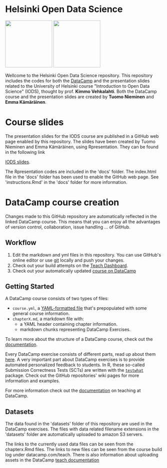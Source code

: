 # Helsinki Open Data Science 

<a href=https://www.datacamp.com//teach/repositories/73911639/go target="_blank"><img src="https://s3.amazonaws.com/assets.datacamp.com/img/github/content-engineering-repos/course_button.png" width="150"></a>
<a href=https://www.datacamp.com//teach/repositories target="_blank"><img src="https://s3.amazonaws.com/assets.datacamp.com/img/github/content-engineering-repos/dashboard_button.png" width="150"></a>

Wellcome to the Helsinki Open Data Science repository. This repository includes the codes for both the <a href=https://www.datacamp.com target="_blank">DataCamp</a> and the presentation slides related to the University of Helsinki course "Introduction to Open Data Science" (IODS), thought by prof. <b>Kimmo Vehkalahti</b>. Both the DataCamp course and the presentation slides are created by <b>Tuomo Nieminen</b> and <b>Emma Kämäräinen</b>. 


# Course slides

The presentation slides for the IODS course are published in a GitHub web page enabled by this repository. The slides have been created by Tuomo Nieminen and Emma Kämäräinen, using Rpresentation. They can be found in the following link  

[IODS slides](https://tuomonieminen.github.io/Helsinki-Open-Data-Science/#).  

The Rpresentation codes are included in the 'docs' folder. The index.html file in the 'docs' folder has been used to enable the GitHub web page. See 'instructions.Rmd' in the 'docs' folder for more information.  
# DataCamp course creation

Changes made to this GitHub repository are automatically reflected in the linked DataCamp course. This means that you can enjoy all the advantages of version control, collaboration, issue handling ... of GitHub.

## Workflow

1. Edit the markdown and yml files in this repository. You can use GitHub's online editor or use <a href=https://git-scm.com/ target="_blank">git</a> locally and push your changes.
2. Check out your build attempts on the <a href=https://www.datacamp.com//teach/repositories target="_blank">Teach Dashboard</a>.
3. Check out your automatically updated <a href=https://www.datacamp.com/teach/repositories/73911639/go target="_blank">course on DataCamp</a>

## Getting Started

A DataCamp course consists of two types of files:

- `course.yml`, a <a href=http://docs.ansible.com/ansible/YAMLSyntax.html target="_blank">YAML-formatted file</a> that's prepopulated with some general course information.
- `chapterX.md`, a markdown file with:
   - a YAML header containing chapter information.
   - markdown chunks representing DataCamp Exercises.

To learn more about the structure of a DataCamp course, check out the <a href=https://www.datacamp.com//teach/documentation#tab_course_structure target="_blank">documentation</a>.

Every DataCamp exercise consists of different parts, read up about them <a href=https://www.datacamp.com//teach/documentation#tab_code_exercises target="_blank">here</a>. A very important part about DataCamp exercises is to provide automated personalized feedback to students. In R, these so-called Submission Correctness Tests (SCTs) are written with the <a href=https://github.com/datacamp/testwhat target="_blank">`testwhat`</a> package. Check out the GitHub repositories' wiki pages for more information and examples.

For more information check out the <a href=https://www.datacamp.com//teach/documentation target="_blank">documentation</a> on teaching at DataCamp.

## Datasets  

The data found in the 'datasets' folder of this repository are used in the DataCamp exercises. The files with data related filename extensions in the 'datasets' folder are automatically uploaded to amazon S3 servers.  

The links to the currently used data files can be seen from the chapterx.Rmd files. The links to new files can be seen from the course build log under datacamp.com/teach. There is also information about uploading assets in the DataCamp [teach documentation](https://www.datacamp.com/teach/documentation#tab_upload_assets)

